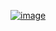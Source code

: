 <a href="https://ibb.co/V3brbmB"><img src="https://i.ibb.co/GFGBGTP/image.jpg" alt="image" border="0"></a>
